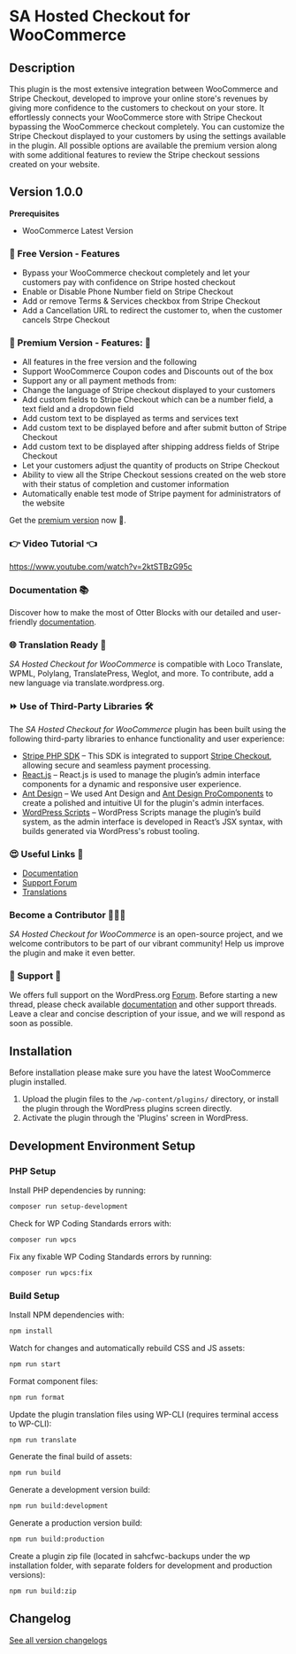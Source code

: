 # SA Hosted Checkout for WooCommerce

## Description

This plugin is the most extensive integration between WooCommerce and Stripe Checkout, developed to improve your online store's revenues by giving more confidence to the customers to checkout on your store. It effortlessly connects your WooCommerce store with Stripe Checkout bypassing the WooCommerce checkout completely. You can customize the Stripe Checkout displayed to your customers by using the settings available in the plugin. All possible options are available the premium version along with some additional features to review the Stripe checkout sessions created on your website. 

## Version 1.0.0

**Prerequisites**

- WooCommerce Latest Version

### 🎉 Free Version - Features
* Bypass your WooCommerce checkout completely and let your customers pay with confidence on Stripe hosted checkout
* Enable or Disable Phone Number field on Stripe Checkout
* Add or remove Terms & Services checkbox from Stripe Checkout
* Add a Cancellation URL to redirect the customer to, when the customer cancels Strpe Checkout

### 🌟 Premium Version - Features: 🎯
* All features in the free version and the following
* Support WooCommerce Coupon codes and Discounts out of the box
* Support any or all payment methods from: 
* Change the language of Stripe checkout displayed to your customers
* Add custom fields to Stripe Checkout which can be a number field, a text field and a dropdown field
* Add custom text to be displayed as terms and services text
* Add custom text to be displayed before and after submit button of Stripe Checkout
* Add custom text to be displayed after shipping address fields of Stripe Checkout
* Let your customers adjust the quantity of products on Stripe Checkout
* Ability to view all the Stripe Checkout sessions created on the web store with their status of completion and customer information
* Automatically enable test mode of Stripe payment for administrators of the website

Get the [premium version](https://www.sleekalgo.com/sa-hosted-checkout-for-woocommerce/) now 🚀.

### 👉 Video Tutorial 👈
https://www.youtube.com/watch?v=2ktSTBzG95c


### Documentation 📚
Discover how to make the most of Otter Blocks with our detailed and user-friendly [documentation](https://www.sleekalgo.com/sa-hosted-checkout-for-woocommerce/#installation-guide).

### 🌐 Translation Ready 🤩
*SA Hosted Checkout for WooCommerce* is compatible with Loco Translate, WPML, Polylang, TranslatePress, Weglot, and more. To contribute, add a new language via translate.wordpress.org.

### ⏩ Use of Third-Party Libraries 🛠️ 
The *SA Hosted Checkout for WooCommerce* plugin has been built using the following third-party libraries to enhance functionality and user experience:
- [Stripe PHP SDK](https://github.com/stripe/stripe-php) – This SDK is integrated to support [Stripe Checkout](https://stripe.com/payments/checkout), allowing secure and seamless payment processing.
- [React.js](https://react.dev/) – React.js is used to manage the plugin’s admin interface components for a dynamic and responsive user experience.
- [Ant Design](https://ant.design/) – We used Ant Design and [Ant Design ProComponents](https://procomponents.ant.design/en-US) to create a polished and intuitive UI for the plugin's admin interfaces.
- [WordPress Scripts](https://developer.wordpress.org/block-editor/reference-guides/packages/packages-scripts/) – WordPress Scripts manage the plugin’s build system, as the admin interface is developed in React’s JSX syntax, with builds generated via WordPress's robust tooling.

### 😍 Useful Links 📌
* [Documentation](https://www.sleekalgo.com/sa-hosted-checkout-for-woocommerce/#installation-guide)
* [Support Forum](https://wordpress.org/support/plugin/sa-hosted-checkout-for-woocommerce/)
* [Translations](https://translate.wordpress.org/projects/wp-plugins/sa-hosted-checkout-for-woocommerce/)

### Become a Contributor 👨🏻‍💻
*SA Hosted Checkout for WooCommerce* is an open-source project, and we welcome contributors to be part of our vibrant community! Help us improve the plugin and make it even better.

### 🤝 Support 👀
We offers full support on the WordPress.org [Forum](https://wordpress.org/support/plugin/sa-hosted-checkout-for-woocommerce/). Before starting a new thread, please check available [documentation](w.sleekalgo.com/sa-hosted-checkout-for-woocommerce/#:~:text=Guide%20Video-,Documents,-Installation%20guide) and other support threads. Leave a clear and concise description of your issue, and we will respond as soon as possible.


## Installation

Before installation please make sure you have the latest WooCommerce plugin installed.

1. Upload the plugin files to the `/wp-content/plugins/` directory, or install the plugin through the WordPress plugins screen directly.
2. Activate the plugin through the 'Plugins' screen in WordPress.

## Development Environment Setup

### PHP Setup

Install PHP dependencies by running:
```bash
composer run setup-development
```

Check for WP Coding Standards errors with:
```bash
composer run wpcs
```

Fix any fixable WP Coding Standards errors by running:
```bash
composer run wpcs:fix
```

### Build Setup

Install NPM dependencies with:
```bash
npm install
```

Watch for changes and automatically rebuild CSS and JS assets:
```bash
npm run start
```

Format component files:
```bash
npm run format
```

Update the plugin translation files using WP-CLI (requires terminal access to WP-CLI):
```bash
npm run translate
```

Generate the final build of assets:
```bash
npm run build
```

Generate a development version build:
```bash
npm run build:development
```

Generate a production version build:
```bash
npm run build:production
```

Create a plugin zip file (located in sahcfwc-backups under the wp installation folder, with separate folders for development and production versions):
```bash
npm run build:zip
```

## Changelog

[See all version changelogs](CHANGELOG.md)